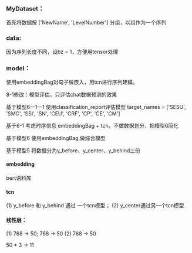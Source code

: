 ### MyDataset：
首先将数据按 ['NewName', 'LevelNumber'] 分组，以组作为一个序列

### data:
因为序列长度不同，设bz = 1，方便用tensor处理


### model：
使用embeddingBag对句子做嵌入，用tcn进行序列建模。

8-1修改：模型评估，只评估chat数据预测的效果


基于模型6—1—1
使用classification_report评估模型
target_names = ['SESU', 'SMC', 'SSI', 'SN', 'CEU', 'CRF', 'CP', 'CE', 'CM']

基于6-1
考虑时序信息
embeddingBag + tcn，不做数据划分，把模型6简化

基于模型6
使用embeddingBag,做综合模型


基于模型5
将数据分为y_before、y_center、y_behind三份

#### embedding
bert语料库

#### tcn
(1) y_before 和 y_behind 通过 一个tcn模型；
(2) y_center通过另一个tcn模型

#### 线性层：
(1) 768 -> 50;   768 -> 50
(2) 768 -> 50

50 * 3 -> 11


